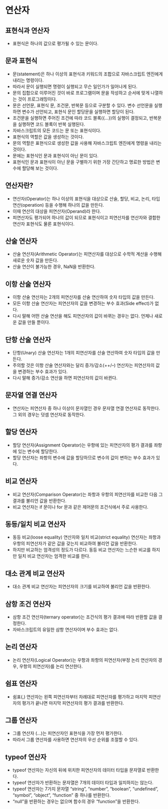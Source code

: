 # 연산자

## 표현식과 연산자
- 표현식은 하나의 값으로 평가될 수 있는 문이다.

## 문과 표현식
- 문(statement)은 하나 이상의 표현식과 키워드의 조합으로 자바스크립트 엔진에게 내리는 명령이다. 
- 따라서 문이 실행되면 명령이 실행되고 무슨 일인가가 일어나게 된다. 
- 문의 집합으로 이루어진 것이 바로 프로그램이며 문을 작성하고 순서에 맞게 나열하는 것이 프로그래밍이다.
- 문은 선언문, 표현식 문, 조건문, 반복문 등으로 구분할 수 있다. 변수 선언문을 실행하면 변수가 선언되고, 표현식 문인 할당문을 실행하면 할당이 된다. 
- 조건문을 실행하면 주어진 조건에 따라 코드 블록({…})의 실행이 결정되고, 반복문을 실행하면 코드 블록이 반복 실행된다.
- 자바스크립트의 모든 코드는 문 또는 표현식이다.
- 표현식의 역할은 값을 생성하는 것이다. 
- 문의 역할은 표현식으로 생성한 값을 사용해 자바스크립트 엔진에게 명령을 내리는 것이다.
- 문에는 표현식인 문과 표현식이 아닌 문이 있다.
- 표현식인 문과 표현식이 아닌 문을 구별하기 위한 가장 간단하고 명료한 방법은 변수에 할당해 보는 것이다.

## 연산자란?
- 연산자(Operator)는 하나 이상의 표현식을 대상으로 산술, 할당, 비교, 논리, 타입 연산(operation) 등을 수행해 하나의 값을 만든다. 
- 이때 연산의 대상을 피연산자(Operand)라 한다. 
- 피연산자도 평가되어 하나의 값이 되므로 표현식이고 피연산자를 연산자와 결합한 연산자 표현식도 물론 표현식이다.

## 산술 연산자
- 산술 연산자(Arithmetic Operator)는 피연산자를 대상으로 수학적 계산을 수행해 새로운 숫자 값을 만든다. 
- 산술 연산이 불가능한 경우, NaN을 반환한다.

## 이항 산술 연산자
- 이항 산술 연산자는 2개의 피연산자를 산술 연산하여 숫자 타입의 값을 만든다.
- 모든 이항 산술 연산자는 피연산자의 값을 변경하는 부수 효과(Side effect)가 없다. 
- 다시 말해 어떤 산술 연산을 해도 피연산자의 값이 바뀌는 경우는 없다. 언제나 새로운 값을 만들 뿐이다.

## 단항 산술 연산자
- 단항(Unary) 산술 연산자는 1개의 피연산자를 산술 연산하여 숫자 타입의 값을 만든다. 
- 주의할 것은 이항 산술 연산자와는 달리 증가/감소(++/–) 연산자는 피연산자의 값을 변경하는 부수 효과가 있다. 
- 다시 말해 증가/감소 연산을 하면 피연산자의 값이 바뀐다.

## 문자열 연결 연산자
- 연산자는 피연산자 중 하나 이상이 문자열인 경우 문자열 연결 연산자로 동작한다. 그 외의 경우는 덧셈 연산자로 동작한다.

## 할당 연산자
- 할당 연산자(Assignment Operator)는 우항에 있는 피연산자의 평가 결과를 좌항에 있는 변수에 할당한다. 
- 할당 연산자는 좌항의 변수에 값을 할당하므로 변수의 값이 변하는 부수 효과가 있다.

## 비교 연산자
- 비교 연산자(Comparison Operator)는 좌항과 우항의 피연산자를 비교한 다음 그 결과를 불리언 값을 반환한다. 
- 비교 연산자는 if 문이나 for 문과 같은 제어문의 조건식에서 주로 사용한다.

## 동등/일치 비교 연산자
- 동등 비교(loose equality) 연산자와 일치 비교(strict equality) 연산자는 좌항과 우항의 피연산자가 같은 값을 갖는지 비교하여 불리언 값을 반환한다. 
- 하지만 비교하는 엄격성의 정도가 다르다. 동등 비교 연산자는 느슨한 비교를 하지만 일치 비교 연산자는 엄격한 비교를 한다.

## 대소 관계 비교 연산자
- 대소 관계 비교 연산자는 피연산자의 크기를 비교하여 불리언 값을 반환한다.

## 삼항 조건 연산자
- 삼항 조건 연산자(ternary operator)는 조건식의 평가 결과에 따라 반환할 값을 결정한다. 
- 자바스크립트의 유일한 삼항 연산자이며 부수 효과는 없다.

## 논리 연산자
- 논리 연산자(Logical Operator)는 우항과 좌항의 피연산자(부정 논리 연산자의 경우, 우항의 피연산자)를 논리 연산한다.

## 쉼표 연산자
- 쉼표(,) 연산자는 왼쪽 피연산자부터 차례대로 피연산자를 평가하고 마지막 피연산자의 평가가 끝나면 마지막 피연산자의 평가 결과를 반환한다.

## 그룹 연산자
- 그룹 연산자 (…)는 피연산자인 표현식을 가장 먼저 평가한다. 
- 따라서 그룹 연산자를 사용하면 연산자의 우선 순위를 조절할 수 있다.

## typeof 연산자
- typeof 연산자는 자신의 뒤에 위치한 피연산자의 데이터 타입을 문자열로 반환한다. 
- typeof 연산자가 반환하는 문자열은 7개의 데이터 타입과 일치하지는 않는다.
- typeof 연산자는 7가지 문자열 “string”, “number”, “boolean”, “undefined”, “symbol”, “object”, “function” 중 하나를 반환한다. 
- “null”을 반환하는 경우는 없으며 함수의 경우 “function”을 반환한다.
